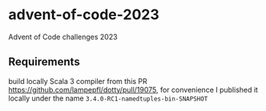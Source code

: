 # advent-of-code-2023
Advent of Code challenges 2023

## Requirements

build locally Scala 3 compiler from this PR https://github.com/lampepfl/dotty/pull/19075, for convenience I published it locally under the name `3.4.0-RC1-namedtuples-bin-SNAPSHOT`
